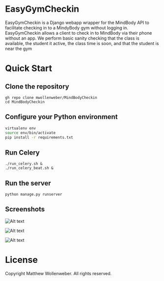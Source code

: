 # EasyGymCheckin
EasyGymCheckin is a Django webapp wrapper for the MindBody API to facilitate checking in to a MindyBody gym without
logging in. EasyGymCheckin allows a client to check in to MindBody via their phone without an app. We perform basic sanity
checking that the class is available, the student it active, the class time is soon, and that the student is near the gym


# Quick Start

## Clone the repository
```
gh repo clone mwollenweber/MindBodyCheckin
cd MindBodyCheckin

```

## Configure your Python environment

```bash
virtualenv env
source env/bin/activate
pip install -r requirements.txt
```

## Run Celery
```
./run_celery.sh &
./run_celery_beat.sh &
```

## Run the server
```
python manage.py runserver
```



## Screenshots


![Alt text](./static/1.jpeg)

![Alt text](./static/2.jpeg)

![Alt text](./static/3.jpeg)



# License
Copyright Matthew Wollenweber. All rights reserved.


